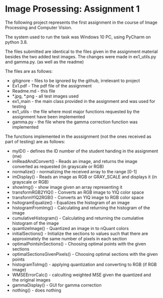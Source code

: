 # Image Prosessing: Assignment 1

The following project represents the first assignment in the course of Image Processing and Computer Vision.

The system used to run the task was Windows 10 PC, using PyCharm on python 3.8.

The files submitted are identical to the files given in the assignment material besides the two added test images. The changes were made in ex1_utils.py and gamma.py. (as well as the readme)

The files are as follows:
- gitignore - files to be ignored by the github, irrelevant to project
- Ex1.pdf - The pdf file of the assignment
- Readme.md - this file
- *.jpg, *.png - all test images used
- ex1_main - the main class provided in the assignment and was used for testing
- ex1_utils - the file where most major functions requested by the assignment have been implemented
- gamma.py - the file where the gamma correction function was implemented

The functions implemented in the asssignment (not the ones received as part of testing) are as follows:
- myID() - defines the ID number of the student handing in the assignment (me)
- imReadAndConvert() - Reads an image, and returns the image converted as requested (in grayscale or RGB)
- normalize() - normalizing the received array to the range [0-1]
- imDisplay() - Reads an image as RGB or GRAY_SCALE and displays it (in grayscale or RGB)
- showImg() - show image given an array representing it
- transformRGB2YIQ() - Converts an RGB image to YIQ color space
- transformYIQ2RGB() - Converts an YIQ image to RGB color space
- hsitogramEqualize() - Equalizes the histogram of an image
- histogramFromImg() - Calculating and returning the histogram of the image
- cumulativeHistogram() - Calculating and returning the cumulative histogram of the image
- quantizeImage() - Quantized an image in to nQuant colors
- initialSections() - Initialize the sections to values such that there are approximately the same number of pixels in each section
- optimalPointsInSections() - Choosing optimal points with the given sections
- optimalSectionsGivenPixels() - Choosing optimal sections with the given points
- histogramToImg() - applying quantization and converting to RGB (if RGB image)
- WMSEErrorCalc() - calculting weighted MSE given the quantized and the original images
- gammaDisplay() - GUI for gamma correction
- nothing() - does nothing
